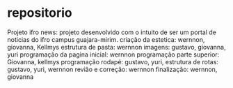 # repositorio
Projeto ifro news:
projeto desenvolvido com o intuito de ser um portal de noticias do ifro campus guajara-mirim.
criação da estetica:
wernnon,
giovanna,
Kellmys
estrutura de pasta:
wernnon
imagens:
gustavo,
giovanna,
yuri
programação da pagina inicial:
wernnon
programação parte superior:
Giovanna,
kellmys
programação rodapé:
gustavo,
yuri,
estrutura de rotas:
gustavo,
yuri,
wernnon
revião e correção:
wernnon
finalização:
wernnon,
giovanna
